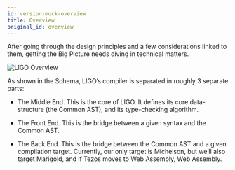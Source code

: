 ```yaml
---
id: version-mock-overview
title: Overview
original_id: overview
---
```


After going through the design principles and a few considerations linked to them, getting the Big Picture needs diving in technical matters.

![LIGO Overview](/img/big-picture-overview.png)

As shown in the Schema, LIGO’s compiler is separated in roughly 3 separate parts:

- The Middle End. This is the core of LIGO. It defines its core data-structure (the Common AST), and its type-checking algorithm.

- The Front End. This is the bridge between a given syntax and the Common AST.

- The Back End. This is the bridge between the Common AST and a given compilation target. Currently, our only target is Michelson, but we’ll also target Marigold, and if Tezos moves to Web Assembly, Web Assembly.
